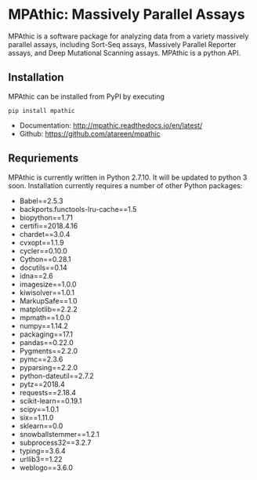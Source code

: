 MPAthic: Massively Parallel Assays 
==================================

MPAthic is a software package for analyzing data from a variety massively parallel assays, including Sort-Seq assays, Massively Parallel Reporter assays, and Deep Mutational Scanning assays. MPAthic is a python API. 

## Installation

MPAthic can be installed from PyPI by executing

```
pip install mpathic
```

* Documentation: http://mpathic.readthedocs.io/en/latest/
* Github: https://github.com/atareen/mpathic

## Requriements

MPAthic is currently written in Python 2.7.10. It will be updated to python 3 soon. Installation currently requires a number of other Python packages:

* Babel==2.5.3
* backports.functools-lru-cache==1.5
* biopython==1.71
* certifi==2018.4.16
* chardet==3.0.4
* cvxopt==1.1.9
* cycler==0.10.0
* Cython==0.28.1
* docutils==0.14
* idna==2.6
* imagesize==1.0.0
* kiwisolver==1.0.1
* MarkupSafe==1.0
* matplotlib==2.2.2
* mpmath==1.0.0
* numpy==1.14.2
* packaging==17.1
* pandas==0.22.0
* Pygments==2.2.0
* pymc==2.3.6
* pyparsing==2.2.0
* python-dateutil==2.7.2
* pytz==2018.4
* requests==2.18.4
* scikit-learn==0.19.1
* scipy==1.0.1
* six==1.11.0
* sklearn==0.0
* snowballstemmer==1.2.1
* subprocess32==3.2.7
* typing==3.6.4
* urllib3==1.22
* weblogo==3.6.0




<!--

After installation, test the functionality of all methods by running

```python
import mpathic 
mpathic.demo()
```

## Documentation

The commands used to perform the analysis in Ireland & Kinney (2016) are described in [analysis.md](analysis.md). Documentation on each of the MPAthic functions is provided [here][documentation].

## Quick start guide

Below are the commands described in the "Overview" section of the [Supplemental Information of Ireland and Kinney (2016)](http://biorxiv.org/content/early/2016/05/21/054676.figures-only). These commands provide a quick entry into the capabilities of MPAthic. To execute them, first change to the [examples](examples/) directory, which contains the necessary inpupt files [true_model.txt](examples/true_model.txt) and [genome_ecoli.fa](examples/genome_ecoli.fa). 

#### Simulating data

Simualte a library of binding sites for the CRP transcription factor:
```
mpathic simulate_library -w TAATGTGAGTTAGCTCACTCAT -n 100000 -m 0.24 -o library.txt
```

Simulate a Sort-Seq experiment using a model ([true_model.txt](examples/true_model.txt)) of CRP-DNA affinity:
```
mpathic simulate_sort -m true_model.txt -n 4 -i library.txt -o dataset.txt
```

#### Computing summary statistics

Compute a mutation profile of the simluated library:
```
mpathic profile_mut -i library.txt -o mutprofile.txt
```

Compute the occurance frequency of each base at each position in the library:
```
mpathic profile_freq -i library.txt -o freqprofile.txt
```

Compute an information profile (a.k.a information footprint) from the simulated data:
```
mpathic profile_info --err -i dataset.txt -o infoprofile.txt
```

#### Inferring quantitative models

Infer a matrix model for CRP from the simulated data:
```
mpathic learn_model -lm LS -mt MAT -i dataset.txt -o matrix_model.txt
```

Infer a neighbor model for CRP from the simulated data:
```
mpathic learn_model -lm LS -mt NBR -i dataset.txt -o neighbor_model.txt
```

#### Evaluating models

Evaluate the inferred matrix model on all sites in the dataset:
```
mpathic evaluate_model -m matrix_model.txt -i dataset.txt -o dataset_with_values.txt
```

Scan the *Escherichia coli* genome ([genome_ecoli.fa](examples/genome_ecoli.fa)) using the inferred matrix model:
```
mpathic scan_model -n 100 -m matrix_model.txt -i genome_ecoli.fa -o genome_sites.txt
```

Compute the predictive information of the inferred matrix model and the true model on the simulated data:
```
mpathic predictiveinfo -m matrix_model.txt -ds dataset.txt
mpathic predictiveinfo -m true_model.txt -ds dataset.txt
```

-->





